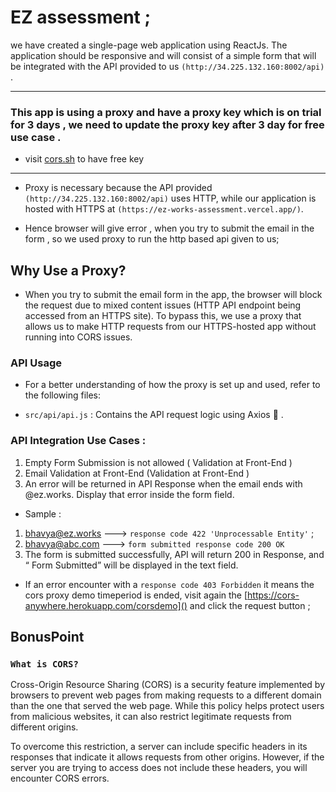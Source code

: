 # EZ assessment ;

we have created a single-page web application using ReactJs. The
application should be responsive and will consist of a simple form that will be integrated with
the API provided to us `(http://34.225.132.160:8002/api)` .

---

### This app is using a proxy and have a proxy key which is on trial for 3 days , we need to update the proxy key after 3 day for free use case .

- visit [cors.sh]() to have free key

---

- Proxy is necessary because the API provided `(http://34.225.132.160:8002/api)` uses HTTP, while our application is hosted with HTTPS at `(https://ez-works-assessment.vercel.app/)`.

- Hence browser will give error , when you try to submit the email in the form , so we used proxy to run the http based api given to us;

## Why Use a Proxy?

- When you try to submit the email form in the app, the browser will block the request due to mixed content issues (HTTP API endpoint being accessed from an HTTPS site). To bypass this, we use a proxy that allows us to make HTTP requests from our HTTPS-hosted app without running into CORS issues.

### API Usage

- For a better understanding of how the proxy is set up and used, refer to the following files:

- `src/api/api.js` : Contains the API request logic using Axios 🎅 .

### API Integration Use Cases :

1. Empty Form Submission is not allowed ( Validation at Front-End )
2. Email Validation at Front-End (Validation at Front-End )
3. An error will be returned in API Response when the email ends with @ez.works. Display
   that error inside the form field.

- Sample :

1. bhavya@ez.works ---> `response code 422 'Unprocessable Entity'` ;
2. bhavya@abc.com ---> `form submitted response code 200 OK`
3. The form is submitted successfully, API will return 200 in Response, and “ Form Submitted” will be displayed in the text field.

- If an error encounter with a `response code 403 Forbidden` it means the cors proxy demo timeperiod is ended, visit again the [https://cors-anywhere.herokuapp.com/corsdemo]() and click the request button ;

## BonusPoint

### `What is CORS?`

Cross-Origin Resource Sharing (CORS) is a security feature implemented by browsers to prevent web pages from making requests to a different domain than the one that served the web page. While this policy helps protect users from malicious websites, it can also restrict legitimate requests from different origins.

To overcome this restriction, a server can include specific headers in its responses that indicate it allows requests from other origins. However, if the server you are trying to access does not include these headers, you will encounter CORS errors.
